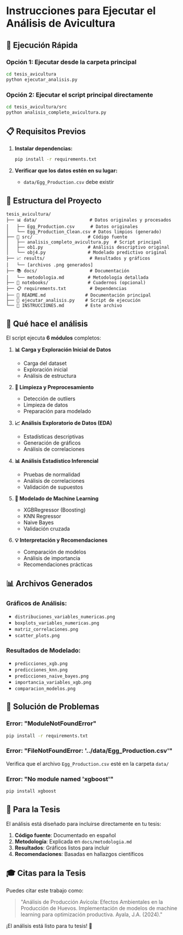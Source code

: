 # Instrucciones para Ejecutar el Análisis de Avicultura

## 🚀 Ejecución Rápida

### Opción 1: Ejecutar desde la carpeta principal
```bash
cd tesis_avicultura
python ejecutar_analisis.py
```

### Opción 2: Ejecutar el script principal directamente
```bash
cd tesis_avicultura/src
python analisis_completo_avicultura.py
```

## 📋 Requisitos Previos

1. **Instalar dependencias:**
   ```bash
   pip install -r requirements.txt
   ```

2. **Verificar que los datos estén en su lugar:**
   - `data/Egg_Production.csv` debe existir

## 📁 Estructura del Proyecto

```
tesis_avicultura/
├── 📊 data/                    # Datos originales y procesados
│   ├── Egg_Production.csv      # Datos originales
│   └── Egg_Production_Clean.csv # Datos limpios (generado)
├── 🔧 src/                     # Código fuente
│   ├── analisis_completo_avicultura.py  # Script principal
│   ├── ob1.py                 # Análisis descriptivo original
│   └── obj4.py                # Modelado predictivo original
├── 📈 results/                 # Resultados y gráficos
│   └── [archivos .png generados]
├── 📚 docs/                    # Documentación
│   └── metodologia.md         # Metodología detallada
├── 📓 notebooks/               # Cuadernos (opcional)
├── 📋 requirements.txt         # Dependencias
├── 📖 README.md               # Documentación principal
├── 🚀 ejecutar_analisis.py    # Script de ejecución
└── 📝 INSTRUCCIONES.md        # Este archivo
```

## 🎯 Qué hace el análisis

El script ejecuta **6 módulos** completos:

1. **📊 Carga y Exploración Inicial de Datos**
   - Carga del dataset
   - Exploración inicial
   - Análisis de estructura

2. **🧹 Limpieza y Preprocesamiento**
   - Detección de outliers
   - Limpieza de datos
   - Preparación para modelado

3. **📈 Análisis Exploratorio de Datos (EDA)**
   - Estadísticas descriptivas
   - Generación de gráficos
   - Análisis de correlaciones

4. **📊 Análisis Estadístico Inferencial**
   - Pruebas de normalidad
   - Análisis de correlaciones
   - Validación de supuestos

5. **🤖 Modelado de Machine Learning**
   - XGBRegressor (Boosting)
   - KNN Regressor
   - Naive Bayes
   - Validación cruzada

6. **💡 Interpretación y Recomendaciones**
   - Comparación de modelos
   - Análisis de importancia
   - Recomendaciones prácticas

## 📊 Archivos Generados

### Gráficos de Análisis:
- `distribuciones_variables_numericas.png`
- `boxplots_variables_numericas.png`
- `matriz_correlaciones.png`
- `scatter_plots.png`

### Resultados de Modelado:
- `predicciones_xgb.png`
- `predicciones_knn.png`
- `predicciones_naive_bayes.png`
- `importancia_variables_xgb.png`
- `comparacion_modelos.png`

## 🔧 Solución de Problemas

### Error: "ModuleNotFoundError"
```bash
pip install -r requirements.txt
```

### Error: "FileNotFoundError: '../data/Egg_Production.csv'"
Verifica que el archivo `Egg_Production.csv` esté en la carpeta `data/`

### Error: "No module named 'xgboost'"
```bash
pip install xgboost
```

## 📝 Para la Tesis

El análisis está diseñado para incluirse directamente en tu tesis:

1. **Código fuente**: Documentado en español
2. **Metodología**: Explicada en `docs/metodologia.md`
3. **Resultados**: Gráficos listos para incluir
4. **Recomendaciones**: Basadas en hallazgos científicos

## 🎓 Citas para la Tesis

Puedes citar este trabajo como:
> "Análisis de Producción Avícola: Efectos Ambientales en la Producción de Huevos. 
> Implementación de modelos de machine learning para optimización productiva. 
> Ayala, J.A. (2024)."

¡El análisis está listo para tu tesis! 🎯 